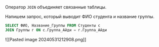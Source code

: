 Оператор `JOIN` объединяет связанные таблицы.

Напишем запрос, который выводит ФИО студента и название группы.
```SQL
SELECT ФИО, Название_Группы FROM Студенты с
JOIN Группы г ON с.Группа_Айди = г.Группа_Айди
```
![[Pasted image 20240531212908.png]]
